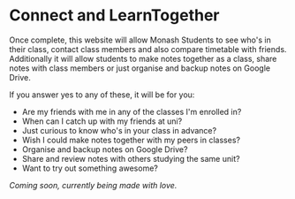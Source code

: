 # Connect and LearnTogether
Once complete, this website will allow Monash Students to see who's in their class, contact class members and also compare timetable with friends. Additionally it will allow students to make notes together as a class, share notes with class members or just organise and backup notes on Google Drive. 

If you answer yes to any of these, it will be for you:
* Are my friends with me in any of the classes I'm enrolled in?
* When can I catch up with my friends at uni?
* Just curious to know who's in your class in advance?
* Wish I could make notes together with my peers in classes?
* Organise and backup notes on Google Drive?
* Share and review notes with others studying the same unit?
* Want to try out something awesome?


<i>Coming soon, currently being made with love.</i>
